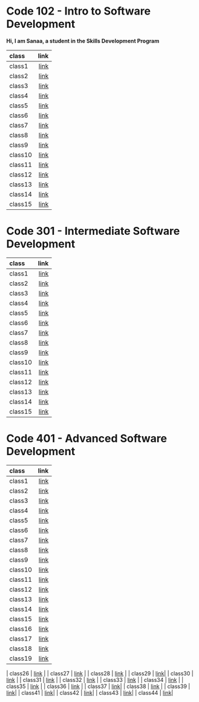 # Code 102 - Intro to Software Development #

**Hi, I am Sanaa, a student in the Skills Development Program**

| class | link     |
| :---- | --------:|
| class1 | [link](https://github.com/sanaa-almoghraby/reading-notes)    |
| class2 |  [link]()    |
| class3 |  [link]()    |
| class4 | [link]()    |
| class5 |  [link]()     |
| class6 |  [link]()     |
| class7 |  [link]()     |
| class8 |  [link]()     |
| class9 |  [link]()     |
| class10 |  [link]()    |
| class11 |  [link]()    |
| class12 |  [link]()  |
| class13 |  [link]()    |
| class14 |  [link]()    |
| class15 |  [link]()    |

# Code 301 - Intermediate Software Development #
| class | link        |
| :---- | --------:   |
| class1 | [link](https://sanaa-almoghraby.github.io/reading-notes/class01)   |
| class2 |  [link](https://sanaa-almoghraby.github.io/reading-notes/class02)  |
| class3 |  [link](https://sanaa-almoghraby.github.io/reading-notes/class03)  |
| class4 | [link](https://sanaa-almoghraby.github.io/reading-notes/class04)   |
| class5 |  [link](https://sanaa-almoghraby.github.io/reading-notes/class05)  |
| class6 |  [link](https://sanaa-almoghraby.github.io/reading-notes/class06)  |
| class7 |  [link](https://sanaa-almoghraby.github.io/reading-notes/class07)  |
| class8 |  [link](https://sanaa-almoghraby.github.io/reading-notes/class08)  |
| class9 |  [link](https://sanaa-almoghraby.github.io/reading-notes/class09)  |
| class10 |  [link](https://sanaa-almoghraby.github.io/reading-notes/class10) |
| class11 |  [link](https://sanaa-almoghraby.github.io/reading-notes/class11) |
| class12 |  [link](https://sanaa-almoghraby.github.io/reading-notes/class12) |
| class13 |  [link](https://sanaa-almoghraby.github.io/reading-notes/class13) |
| class14 |  [link]() |
| class15 |  [link]() |

# Code 401 - Advanced Software Development #

| class   | link         |
| :------ | --------:    |
| class1  | [link](https://sanaa-almoghraby.github.io/reading-notes/code-401/class01)     |
| class2  |  [link](https://sanaa-almoghraby.github.io/reading-notes/code-401/class02)    |
| class3  |  [link](https://sanaa-almoghraby.github.io/reading-notes/code-401/class03)    |
| class4  | [link](https://github.com/sanaa-almoghraby/reading-notes/blob/main/code-401/class04.md)     |
| class5  |  [link](https://sanaa-almoghraby.github.io/reading-notes/code-401/class05)    |
| class6  |  [link](https://sanaa-almoghraby.github.io/reading-notes/code-401/class06)    |
| class7  |  [link]()    |
| class8  |  [link](https://sanaa-almoghraby.github.io/reading-notes/code-401/class08)    |
| class9  |  [link](https://sanaa-almoghraby.github.io/reading-notes/code-401/class09)    |
| class10 |  [link](https://sanaa-almoghraby.github.io/reading-notes/code-401/class10)    |
| class11 |  [link](https://sanaa-almoghraby.github.io/reading-notes/code-401/class11)    |
| class12 |  [link](https://sanaa-almoghraby.github.io/reading-notes/code-401/class12)    | 
| class13 |  [link](https://sanaa-almoghraby.github.io/reading-notes/code-401/class13)    |
| class14 |  [link](https://sanaa-almoghraby.github.io/reading-notes/code-401/class14)    |
| class15 |  [link](https://sanaa-almoghraby.github.io/reading-notes/code-401/class15)    |
| class16 |  [link](https://sanaa-almoghraby.github.io/reading-notes/code-401/class16)    | 
| class17 |  [link](https://sanaa-almoghraby.github.io/reading-notes/code-401/class17)    |
| class18 |  [link](https://sanaa-almoghraby.github.io/reading-notes/code-401/class18)    |
| class19 |  [link](https://sanaa-almoghraby.github.io/reading-notes/code-401/class19)    |

| class26 |  [link](https://sanaa-almoghraby.github.io/reading-notes/code-401/class26)    |
| class27 |  [link](https://sanaa-almoghraby.github.io/reading-notes/code-401/class27)    |
| class28 |  [link](https://sanaa-almoghraby.github.io/reading-notes/code-401/class28)    |
| class29 |  [link](https://github.com/sanaa-almoghraby/reading-notes/blob/main/code-401/class29.md)|
| class30 |  [link](https://sanaa-almoghraby.github.io/reading-notes/code-401/class30)    |
| class31 |  [link](https://sanaa-almoghraby.github.io/reading-notes/code-401/class31)    |
| class32 |  [link](https://sanaa-almoghraby.github.io/reading-notes/code-401/class32)    |
| class33 |  [link](https://sanaa-almoghraby.github.io/reading-notes/code-401/class33)    |
| class34 |  [link](https://sanaa-almoghraby.github.io/reading-notes/code-401/class34)    |
| class35 |  [link](https://sanaa-almoghraby.github.io/reading-notes/code-401/class35)    |
| class36 |  [link](https://sanaa-almoghraby.github.io/reading-notes/code-401/class36)    |
| class37 |  [link](https://github.com/sanaa-almoghraby/reading-notes/blob/main/code-401/class37.md)|
| class38 |  [link](https://sanaa-almoghraby.github.io/reading-notes/code-401/class38)    |
| class39 |  [link](https://sanaa-almoghraby.github.io/reading-notes/code-401/class39)|
| class41 |  [link]()|
| class42 |  [link]()|
| class43 |  [link]()|
| class44 |  [link]()|